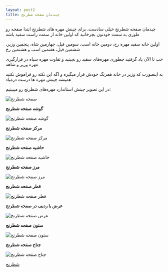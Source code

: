 ```yaml
---
layout: post2
title: چیدمان صفحه شطرنج
---
```


چیدمان صفحه شطرنج خیلی سادست، برای چینش مهره های شطرنج ابتدا صفحه رو طوری به سمت خودتون بچرخانید که اولین خانه از سمت راست سفید باشه

اولین خانه سفید مهره رخ، دومین خانه اسب، سومین فیل، چهارمین شاه، پنجمین وزیر، ششمین فیل، هفتمین اسب و هشتمین رخ

خب تا الآن یاد گرفتید چطوری مهره‌های سفید رو بچینید و تفاوت مهره سیاه در قرارگیری مهره وزیر و شاهه

به اینصورت که وزیر در خانه همرنگ خودش قرار میگیره و اگه این نکته رو فراموش نکنید همیشه چینش مهره ها درست درمیاد

در این تصویر چینش استاندارد مهره‌های شطرنج رو میبینیم:

<img class="center" src="https://ehsaider.ir/x/chess-board.png" loading="lazy" alt="صفحه شطرنج">

<br>

**گوشه صفحه شطرنج**

<img class="center" src="https://ehsaider.ir/x/corner.png" loading="lazy" alt="گوشه صفحه شطرنج">

<br>

**مرکز صفحه شطرنج**

<img class="center" src="https://ehsaider.ir/x/center.png" loading="lazy" alt="مرکز صفحه شطرنج">

<br>

**حاشیه صفحه شطرنج**

<img class="center" src="https://ehsaider.ir/x/margin.png" loading="lazy" alt="حاشیه صفحه شطرنج">

<br>

**مرز صفحه شطرنج**

<img class="center" src="https://ehsaider.ir/x/border.png" loading="lazy" alt="مرز صفحه شطرنج">

<br>

**قطر صفحه شطرنج**

<img class="center" src="https://ehsaider.ir/x/diameter.png" loading="lazy" alt="قطر صفحه شطرنج">

<br>

**عرض یا ردیف در صفحه شطرنج**

<img class="center" src="https://ehsaider.ir/x/width.png" loading="lazy" alt="عرض صفحه شطرنج">

<br>

**ستون صفحه شطرنج**

<img class="center" src="https://ehsaider.ir/x/column.png" loading="lazy" alt="ستون صفحه شطرنج">

<br>

**جناح صفحه شطرنج**

<img class="center" src="https://ehsaider.ir/x/faction.png" loading="lazy" alt="جناح صفحه شطرنج">

<a href="{{ site.url }}/chess" class="button">شطرنج</a>

